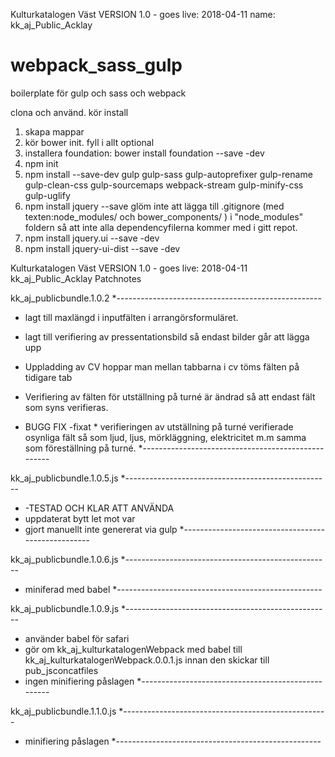 Kulturkatalogen Väst VERSION 1.0 - goes live: 2018-04-11 
name: kk_aj_Public_Acklay 

# webpack_sass_gulp
boilerplate för gulp och sass och webpack 

clona och använd.
kör
install 
1. skapa mappar 
2. kör bower init. fyll i allt optional
3. installera foundation: bower install foundation --save -dev
4. npm init
5. npm install --save-dev gulp gulp-sass gulp-autoprefixer gulp-rename gulp-clean-css gulp-sourcemaps webpack-stream gulp-minify-css gulp-uglify
6. npm install jquery --save
glöm inte att lägga till .gitignore (med texten:node_modules/ och bower_components/ ) i "node_modules" foldern så att inte alla dependencyfilerna kommer med i gitt repot.
7. npm install jquery.ui --save -dev
8. npm install jquery-ui-dist --save -dev


Kulturkatalogen Väst VERSION 1.0 - goes live: 2018-04-11 
kk_aj_Public_Acklay 
Patchnotes

kk_aj_publicbundle.1.0.2
*---------------------------------------------------
* lagt till maxlängd i inputfälten i arrangörsformuläret.
* lagt till verifiering av pressentationsbild så endast bilder går att lägga upp
* Uppladding av CV hoppar man mellan tabbarna i cv töms fälten på tidigare tab
* Verifiering av fälten för utställning på turné är ändrad så att endast fält som syns verifieras.

* BUGG FIX
  -fixat * verifieringen av utställning på turné verifierade osynliga fält så som ljud, ljus, mörkläggning, elektricitet m.m samma som föreställning på turné.
*---------------------------------------------------


kk_aj_publicbundle.1.0.5.js 
*---------------------------------------------------
* -TESTAD OCH KLAR ATT ANVÄNDA
* uppdaterat bytt let mot var
* gjort manuellt inte genererat via gulp
*---------------------------------------------------

kk_aj_publicbundle.1.0.6.js
*---------------------------------------------------
* miniferad med babel 
*---------------------------------------------------

kk_aj_publicbundle.1.0.9.js
*---------------------------------------------------
* använder babel för safari
* gör om kk_aj_kulturkatalogenWebpack med babel till kk_aj_kulturkatalogenWebpack.0.0.1.js innan den skickar till pub_jsconcatfiles
* ingen minifiering påslagen
*---------------------------------------------------

kk_aj_publicbundle.1.1.0.js
*---------------------------------------------------
* minifiering påslagen
*---------------------------------------------------